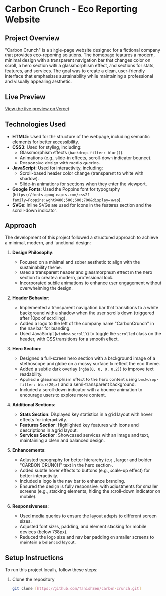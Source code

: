 # Carbon Crunch - Eco Reporting Website

## Project Overview
"Carbon Crunch" is a single-page website designed for a fictional company that provides eco-reporting solutions. The homepage features a modern, minimal design with a transparent navigation bar that changes color on scroll, a hero section with a glassmorphism effect, and sections for stats, features, and services. The goal was to create a clean, user-friendly interface that emphasizes sustainability while maintaining a professional and visually appealing aesthetic.

## Live Preview
[View the live preview on Vercel](https://carbon-crunch-tau.vercel.app/)

## Technologies Used
- **HTML5**: Used for the structure of the webpage, including semantic elements for better accessibility.
- **CSS3**: Used for styling, including:
  - Glassmorphism effects (`backdrop-filter: blur()`).
  - Animations (e.g., slide-in effects, scroll-down indicator bounce).
  - Responsive design with media queries.
- **JavaScript**: Used for interactivity, including:
  - Scroll-based header color change (transparent to white with shadow).
  - Slide-in animations for sections when they enter the viewport.
- **Google Fonts**: Used the Poppins font for typography (`https://fonts.googleapis.com/css2?family=Poppins:wght@400;500;600;700&display=swap`).
- **SVGs**: Inline SVGs are used for icons in the features section and the scroll-down indicator.

## Approach
The development of this project followed a structured approach to achieve a minimal, modern, and functional design:

1. **Design Philosophy**:
   - Focused on a minimal and sober aesthetic to align with the sustainability theme.
   - Used a transparent header and glassmorphism effect in the hero section to create a modern, professional look.
   - Incorporated subtle animations to enhance user engagement without overwhelming the design.

2. **Header Behavior**:
   - Implemented a transparent navigation bar that transitions to a white background with a shadow when the user scrolls down (triggered after 10px of scrolling).
   - Added a logo to the left of the company name "CarbonCrunch" in the nav bar for branding.
   - Used JavaScript (`window.scrollY`) to toggle the `scrolled` class on the header, with CSS transitions for a smooth effect.

3. **Hero Section**:
   - Designed a full-screen hero section with a background image of a stethoscope and globe on a mossy surface to reflect the eco theme.
   - Added a subtle dark overlay (`rgba(0, 0, 0, 0.2)`) to improve text readability.
   - Applied a glassmorphism effect to the hero content using `backdrop-filter: blur(20px)` and a semi-transparent background.
   - Included a scroll-down indicator with a bounce animation to encourage users to explore more content.

4. **Additional Sections**:
   - **Stats Section**: Displayed key statistics in a grid layout with hover effects for interactivity.
   - **Features Section**: Highlighted key features with icons and descriptions in a grid layout.
   - **Services Section**: Showcased services with an image and text, maintaining a clean and balanced design.

5. **Enhancements**:
   - Adjusted typography for better hierarchy (e.g., larger and bolder "CARBON CRUNCH" text in the hero section).
   - Added subtle hover effects to buttons (e.g., scale-up effect) for better interactivity.
   - Included a logo in the nav bar to enhance branding.
   - Ensured the design is fully responsive, with adjustments for smaller screens (e.g., stacking elements, hiding the scroll-down indicator on mobile).

6. **Responsiveness**:
   - Used media queries to ensure the layout adapts to different screen sizes.
   - Adjusted font sizes, padding, and element stacking for mobile devices (below 768px).
   - Reduced the logo size and nav bar padding on smaller screens to maintain a balanced layout.

## Setup Instructions
To run this project locally, follow these steps:

1. Clone the repository:
   ```bash
   git clone [https://github.com/TanishSen/carbon-crunch.git]

